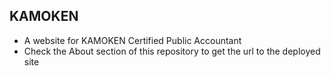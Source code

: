 ## KAMOKEN

 - A website for KAMOKEN Certified Public Accountant
 - Check the About section of this repository to get the url to the deployed site